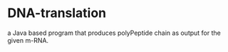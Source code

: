 # DNA-translation
a Java based program that produces polyPeptide chain as output for the given m-RNA. 
